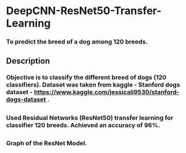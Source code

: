 # DeepCNN-ResNet50-Transfer-Learning
### To predict the breed of a dog among 120 breeds. 
##   
## Description
### Objective is to classify the different breed of dogs (120 classifiers). Dataset was taken from kaggle - Stanford dogs dataset -  https://www.kaggle.com/jessicali9530/stanford-dogs-dataset .
##  
### Used Residual Networks (ResNet50) transfer learning for classifier 120 breeds. Achieved an accuracy of 96%.
## 
### Graph of the ResNet Model.
## 
